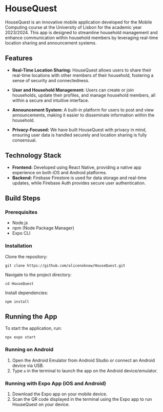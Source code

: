 
# HouseQuest

HouseQuest is an innovative mobile application developed for the Mobile Computing course at the University of Lisbon for the academic year 2023/2024. This app is designed to streamline household management and enhance communication within household members by leveraging real-time location sharing and announcement systems.

## Features

- **Real-Time Location Sharing:** HouseQuest allows users to share their real-time locations with other members of their household, fostering a sense of security and connectedness.

- **User and Household Management:** Users can create or join households, update their profiles, and manage household members, all within a secure and intuitive interface.

- **Announcement System:** A built-in platform for users to post and view announcements, making it easier to disseminate information within the household.

- **Privacy-Focused:** We have built HouseQuest with privacy in mind, ensuring user data is handled securely and location sharing is fully consensual.

## Technology Stack

- **Frontend:** Developed using React Native, providing a native app experience on both iOS and Android platforms.
- **Backend:** Firebase Firestore is used for data storage and real-time updates, while Firebase Auth provides secure user authentication.

## Build Steps

### Prerequisites

- Node.js
- npm (Node Package Manager)
- Expo CLI

### Installation

Clone the repository:

```
git clone https://github.com/alicenoknow/HouseQuest.git
```

Navigate to the project directory:

```
cd HouseQuest
```

Install dependencies:

```
npm install
```

## Running the App

To start the application, run:

```
npx expo start
```

### Running on Android

1. Open the Android Emulator from Android Studio or connect an Android device via USB.
2. Type `a` in the terminal to launch the app on the Android device/emulator.

### Running with Expo App (iOS and Android)

1. Download the Expo app on your mobile device.
2. Scan the QR code displayed in the terminal using the Expo app to run HouseQuest on your device.

